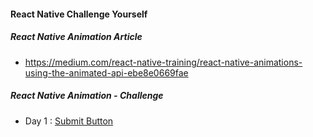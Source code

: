 #### React Native Challenge Yourself

##### React Native Animation Article
- https://medium.com/react-native-training/react-native-animations-using-the-animated-api-ebe8e0669fae

##### React Native Animation - Challenge

- Day 1 : [Submit Button](https://github.com/imoddesign/RN-Animation-Challenge/tree/master/screens/submit-button)
